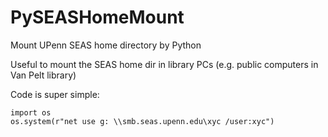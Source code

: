 # PySEASHomeMount
Mount UPenn SEAS home directory by Python

Useful to mount the SEAS home dir in library PCs (e.g. public computers in Van Pelt library)

Code is super simple:

```
import os
os.system(r"net use g: \\smb.seas.upenn.edu\xyc /user:xyc")
```
